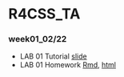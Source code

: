 # R4CSS_TA

### week01_02/22

* LAB 01 Tutorial [slide](http://htmlpreview.github.io/?https://github.com/P4CSS/R4CSS_TA/blob/main/Lab01_Tutorial_R-and-RMarkdown.html)   
* LAB 01 Homework [Rmd](https://github.com/P4CSS/R4CSS_TA/blob/main/Lab01_Homework_RMarkdown.Rmd), [html](http://htmlpreview.github.io/?https://github.com/P4CSS/R4CSS_TA/blob/main/Lab01_Homework_RMarkdown.html)        
